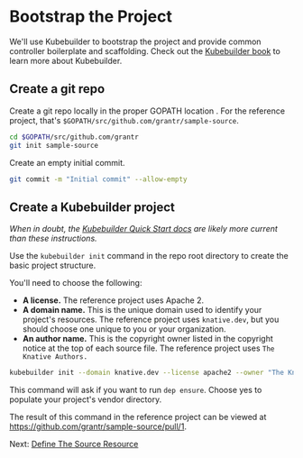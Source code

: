 # Bootstrap the Project

We'll use Kubebuilder to bootstrap the project and provide common controller
boilerplate and scaffolding. Check out the
[Kubebuilder book](https://book.kubebuilder.io/) to learn more about
Kubebuilder.

## Create a git repo

Create a git repo locally in the proper GOPATH location . For the reference
project, that's `$GOPATH/src/github.com/grantr/sample-source`.

```sh
cd $GOPATH/src/github.com/grantr
git init sample-source
```

Create an empty initial commit.

```sh
git commit -m "Initial commit" --allow-empty
```

## Create a Kubebuilder project

_When in doubt, the
[Kubebuilder Quick Start docs](https://book.kubebuilder.io/quick_start.html) are
likely more current than these instructions._

Use the `kubebuilder init` command in the repo root directory to create the
basic project structure.

You'll need to choose the following:

*   **A license.** The reference project uses Apache 2.
*   **A domain name.** This is the unique domain used to identify your project's
    resources. The reference project uses `knative.dev`, but you should choose
    one unique to you or your organization.
*   **An author name.** This is the copyright owner listed in the copyright
    notice at the top of each source file. The reference project uses `The
    Knative Authors.`

```sh
kubebuilder init --domain knative.dev --license apache2 --owner "The Knative Authors"
```

This command will ask if you want to run `dep ensure`. Choose yes to populate
your project's vendor directory.

The result of this command in the reference project can be viewed at
https://github.com/grantr/sample-source/pull/1.

Next: [Define The Source Resource](02-define-source.md)

